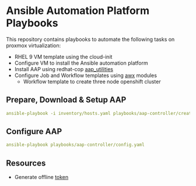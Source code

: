 # Ansible Automation Platform Playbooks

This repository contains playbooks to automate the following tasks on proxmox virtualization:

- RHEL 9 VM template using the cloud-init
- Configure VM to install the Ansible automation platform
- Install AAP using redhat-cop [aap_utilities](https://github.com/redhat-cop/aap_utilities)
- Configure Job and Workflow templates using [awx](https://docs.ansible.com/ansible/latest/collections/awx/awx/index.html) modules
  - Workflow template to create three node openshift cluster

## Prepare, Download & Setup AAP

```yaml
ansible-playbook -i inventory/hosts.yaml playbooks/aap-controller/create.yaml -e "aap_setup_down_offline_token=..."
```

## Configure AAP

```yaml
ansible-playbook playbooks/aap-controller/config.yaml
```

## Resources

- Generate offline [token](https://access.redhat.com/articles/3626371)

